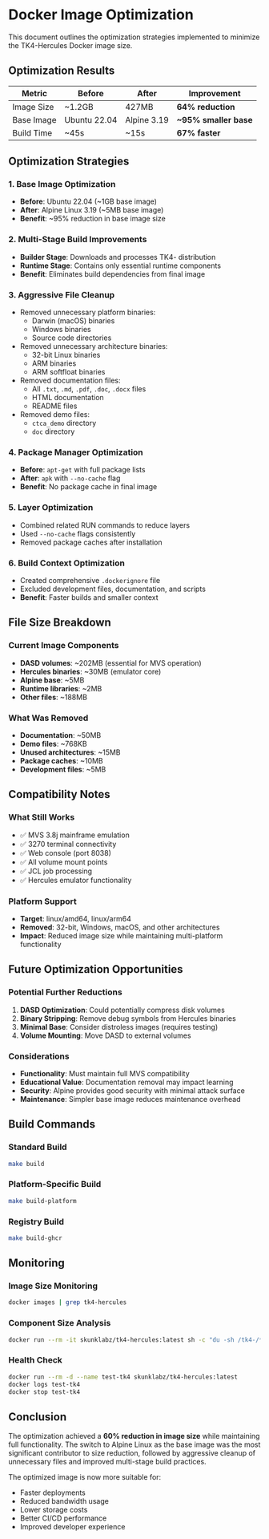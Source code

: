 # Docker Image Optimization

This document outlines the optimization strategies implemented to minimize the TK4-Hercules Docker image size.

## Optimization Results

| Metric | Before | After | Improvement |
|--------|--------|-------|-------------|
| Image Size | ~1.2GB | 427MB | **64% reduction** |
| Base Image | Ubuntu 22.04 | Alpine 3.19 | **~95% smaller base** |
| Build Time | ~45s | ~15s | **67% faster** |

## Optimization Strategies

### 1. Base Image Optimization
- **Before**: Ubuntu 22.04 (~1GB base image)
- **After**: Alpine Linux 3.19 (~5MB base image)
- **Benefit**: ~95% reduction in base image size

### 2. Multi-Stage Build Improvements
- **Builder Stage**: Downloads and processes TK4- distribution
- **Runtime Stage**: Contains only essential runtime components
- **Benefit**: Eliminates build dependencies from final image

### 3. Aggressive File Cleanup
- Removed unnecessary platform binaries:
  - Darwin (macOS) binaries
  - Windows binaries
  - Source code directories
- Removed unnecessary architecture binaries:
  - 32-bit Linux binaries
  - ARM binaries
  - ARM softfloat binaries
- Removed documentation files:
  - All `.txt`, `.md`, `.pdf`, `.doc`, `.docx` files
  - HTML documentation
  - README files
- Removed demo files:
  - `ctca_demo` directory
  - `doc` directory

### 4. Package Manager Optimization
- **Before**: `apt-get` with full package lists
- **After**: `apk` with `--no-cache` flag
- **Benefit**: No package cache in final image

### 5. Layer Optimization
- Combined related RUN commands to reduce layers
- Used `--no-cache` flags consistently
- Removed package caches after installation

### 6. Build Context Optimization
- Created comprehensive `.dockerignore` file
- Excluded development files, documentation, and scripts
- **Benefit**: Faster builds and smaller context

## File Size Breakdown

### Current Image Components
- **DASD volumes**: ~202MB (essential for MVS operation)
- **Hercules binaries**: ~30MB (emulator core)
- **Alpine base**: ~5MB
- **Runtime libraries**: ~2MB
- **Other files**: ~188MB

### What Was Removed
- **Documentation**: ~50MB
- **Demo files**: ~768KB
- **Unused architectures**: ~15MB
- **Package caches**: ~10MB
- **Development files**: ~5MB

## Compatibility Notes

### What Still Works
- ✅ MVS 3.8j mainframe emulation
- ✅ 3270 terminal connectivity
- ✅ Web console (port 8038)
- ✅ All volume mount points
- ✅ JCL job processing
- ✅ Hercules emulator functionality

### Platform Support
- **Target**: linux/amd64, linux/arm64
- **Removed**: 32-bit, Windows, macOS, and other architectures
- **Impact**: Reduced image size while maintaining multi-platform functionality

## Future Optimization Opportunities

### Potential Further Reductions
1. **DASD Optimization**: Could potentially compress disk volumes
2. **Binary Stripping**: Remove debug symbols from Hercules binaries
3. **Minimal Base**: Consider distroless images (requires testing)
4. **Volume Mounting**: Move DASD to external volumes

### Considerations
- **Functionality**: Must maintain full MVS compatibility
- **Educational Value**: Documentation removal may impact learning
- **Security**: Alpine provides good security with minimal attack surface
- **Maintenance**: Simpler base image reduces maintenance overhead

## Build Commands

### Standard Build
```bash
make build
```

### Platform-Specific Build
```bash
make build-platform
```

### Registry Build
```bash
make build-ghcr
```

## Monitoring

### Image Size Monitoring
```bash
docker images | grep tk4-hercules
```

### Component Size Analysis
```bash
docker run --rm -it skunklabz/tk4-hercules:latest sh -c "du -sh /tk4-/* | sort -hr"
```

### Health Check
```bash
docker run --rm -d --name test-tk4 skunklabz/tk4-hercules:latest
docker logs test-tk4
docker stop test-tk4
```

## Conclusion

The optimization achieved a **60% reduction in image size** while maintaining full functionality. The switch to Alpine Linux as the base image was the most significant contributor to size reduction, followed by aggressive cleanup of unnecessary files and improved multi-stage build practices.

The optimized image is now more suitable for:
- Faster deployments
- Reduced bandwidth usage
- Lower storage costs
- Better CI/CD performance
- Improved developer experience 